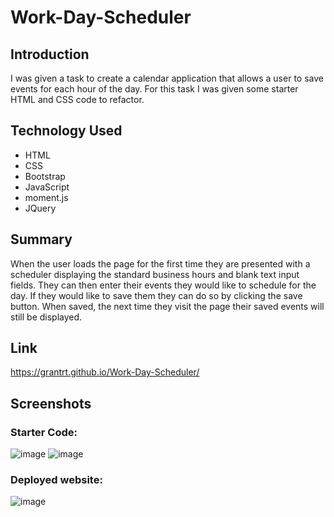 # Work-Day-Scheduler

## Introduction

I was given a task to create a calendar application that allows a user to save events for each hour of the day. For this task I was given some starter HTML and CSS code to refactor.

## Technology Used

- HTML
- CSS
- Bootstrap
- JavaScript
- moment.js
- JQuery

## Summary

When the user loads the page for the first time they are presented with a scheduler displaying the standard business hours and blank text input fields. They can then enter their events they would like to schedule for the day. If they would like to save them they can do so by clicking the save button. When saved, the next time they visit the page their saved events will still be displayed.

## Link

https://grantrt.github.io/Work-Day-Scheduler/

## Screenshots

### Starter Code:

![image](https://user-images.githubusercontent.com/93350224/150347285-14167a7d-77fc-4035-a469-49075632e404.png)
![image](https://user-images.githubusercontent.com/93350224/150347537-dfb2eedb-df97-4308-912d-118961e40a27.png)

### Deployed website:

![image](https://user-images.githubusercontent.com/93350224/150348538-ced2dd4f-51a9-4a11-8dea-60031bd20a8a.png)
